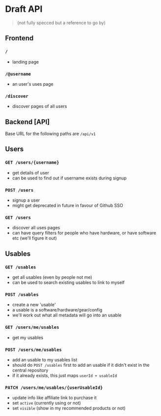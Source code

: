 # Draft API 
> (not fully specced but a reference to go by)

## Frontend

### `/` 
- landing page 

### `/@username` 
- an user's uses page 

### `/discover` 
- discover pages of all users

## Backend [API]
Base URL for the following paths are `/api/v1`

## Users 

### `GET /users/{username}` 
- get details of user 
- can be used to find out if username exists during signup 

### `POST /users` 
- signup a user 
- might get deprecated in future in favour of Github SSO 

### `GET /users` 
- discover all uses pages 
- can have query filters for people who have hardware, or have software etc (we'll figure it out)


## Usables 

### `GET /usables` 
- get all usables (even by people not me)
- can be used to search existing usables to link to myself

### `POST /usables` 
- create a new 'usable' 
- a usable is a software/hardware/gear/config 
- we'll work out what all metadata will go into an usable 

### `GET /users/me/usables` 
- get my usables 

### `POST /users/me/usables`
- add an usable to my usables list 
- should do `POST /usables` first to add an usable if it didn't exist in the central repository 
- if it already exists, this just maps `userId + usableId` 

### `PATCH /users/me/usables/{userUsableId}` 
- update info like affiliate link to purchase it 
- set `active` (currently using or not)
- set `visible` (show in my recommended products or not)
